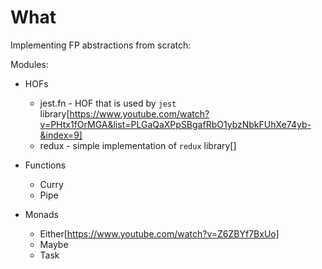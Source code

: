 # What

Implementing FP abstractions from scratch:

Modules:

- HOFs
  - jest.fn - HOF that is used by `jest` library[https://www.youtube.com/watch?v=PHtx1fOrMGA&list=PLGaQaXPpSBgafRbO1ybzNbkFUhXe74yb-&index=9]
  - redux - simple implementation of `redux` library[]

- Functions
  - Curry
  - Pipe

- Monads
  - Either[https://www.youtube.com/watch?v=Z6ZBYf7BxUo]
  - Maybe
  - Task